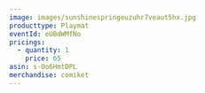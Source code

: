 ```yaml
---
image: images/sunshinespringeuzuhr7veaut5hx.jpg
producttype: Playmat
eventId: eUBdWMfNo
pricings:
  - quantity: 1
    price: 65
asin: s-Oo6HmtDPL
merchandise: comiket
---
```

